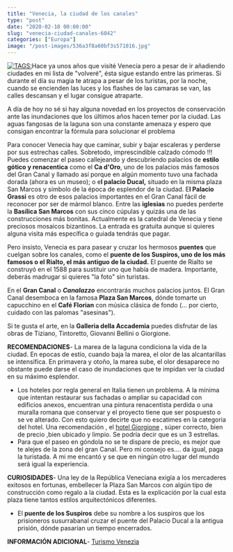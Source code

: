 ```yaml
---
title: "Venecia, la ciudad de los canales"
type: "post"
date: "2020-02-10 00:00:00"
slug: "venecia-ciudad-canales-6042"
categories: ["Europa"]
image: "/post-images/536a3f8a60bf3s571016.jpg"
---
```


[ ![ TAGS:](/post-images/536a3f8a60bf3s571016.jpg "canales de Venecia by martino.pizzol")](https://www.flickr.com/photos/martinopizzol/996742295/sizes/l/in/photostream/)Hace ya unos años que visité Venecia pero a pesar de ir añadiendo ciudades en mi lista de "volveré", ésta sigue estando entre las primeras. Si durante el día su magia te atrapa a pesar de los turistas, por la noche, cuando se encienden las luces y los flashes de las camaras se van, las calles descansan y el lugar consigue atraparte.  
  
A día de hoy no sé si hay alguna novedad en los proyectos de conservación ante las inundaciones que los últimos años hacen temer por la ciudad. Las aguas fangosas de la laguna son una constante amenaza y espero que consigan encontrar la fórmula para solucionar el problema  
  
Para conocer Venecia hay que caminar, subir y bajar escaleras y perderse por sus estrechas calles. Sobretodo, imprescindible calzado cómodo !!! Puedes comenzar el paseo callejeando y descubriendo palacios de **estilo gótico y renacentica** como el **Ca d'Oro**, uno de los palacios más famosos del Gran Canal y llamado así porque en algún momento tuvo una fachada dorada (ahora es un museo); o e**l palacio Ducal,** situado en la misma plaza San Marcos y símbolo de la época de esplendor de la ciudad. E**l Palacio Grassi** es otro de esos palacios importantes en el Gran Canal fácil de reconocer por ser de mármol blanco. Entre las **iglesias**  no puedes perderte la **Basílica San Marcos** con sus cinco cúpulas y quizás una de las construcciones más bonitas. Actualmente es la catedral de Venecia y tiene preciosos mosaicos bizantinos. La entrada es gratuita aunque si quieres alguna visita más específica o guiada tendrás que pagar.  
  
Pero insisto, Venecia es para pasear y cruzar los hermosos **puentes** que cuelgan sobre los canales, como el **puente de los Suspiros, uno de los más famosos o el Rialto, el más antiguo de la ciudad.** El puente de Rialto se construyó en el 1588 para sustituir uno que había de madera. Importante, deberás madrugar si quieres "la foto" sin turistas.  
  
En el **Gran Canal** o ***Canalazzo*** encontrarás muchos palacios juntos. El Gran Canal desemboca en la famosa **Plaza San Marcos**, dónde tomarte un capucchino en el **Café Florian** con música clásica de fondo (... por cierto, cuidado con las palomas "asesinas").  
  
Si te gusta el arte, en la **Galleria della Accademia** puedes disfrutar de las obras de Tiziano, Tintoretto, Giovanni Bellini o Giorgione.  
  
**RECOMENDACIONES**- La marea de la laguna condiciona la vida de la ciudad. En epocas de estío, cuando baja la marea, el olor de las alcantarillas se intensifica. En primavera y otoño, la marea sube, el olor desaparece no obstante puede darse el caso de inundaciones que te impidan ver la ciudad en su máximo esplendor.
- Los hoteles por regla general en Italia tienen un problema. A la mínima que intentan restaurar sus fachadas o ampliar su capacidad con edificios anexos, encuentran una pintura renacentista perdida o una muralla romana que conservar y el proyecto tiene que ser pospuesto o se ve alterado. Con esto quiero decirte que no escatimes en la categoria del hotel. Una recomendación , el [hotel Giorgione](https://www.booking.com/hotel/it/giorgione.en.html?aid=1294466&no_rooms=1&group_adults=2) , súper correcto, bien de precio ,bien ubicado y limpio. Se podría decir que es un 3 estrellas.
- Para que el paseo en góndola no se te dispare de precio, es mejor que te alejes de la zona del gran Canal. Pero mi consejo es.... da igual, paga la turistada. A mi me encantó y se que en ningún otro lugar del mundo será igual la experiencia.

**CURIOSIDADES**- Una ley de la República Veneciana exigía a los mercaderes exitosos en fortunas, embellecer la Plaza San Marcos con algún tipo de construcción como regalo a la ciudad. Esta es la explicación por la cual esta plaza tiene tantos estilos arquitectónicos diferentes.
- El **puente de los Suspiros** debe su nombre a los suspiros que los prisioneros susurrabanal cruzar el puente del Palacio Ducal a la antigua prisión, dónde pasarían un tiempo encerrados.

**INFORMACIÓN ADICIONAL**- [Turismo Venezia ](http://www.turismovenezia.it/)